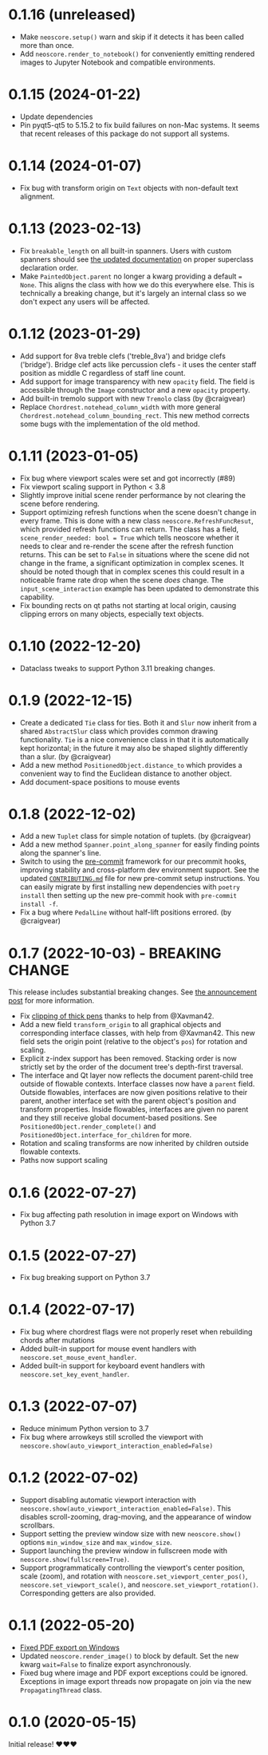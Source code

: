 # 0.1.16 (unreleased)
- Make `neoscore.setup()` warn and skip if it detects it has been called more than once.
- Add `neoscore.render_to_notebook()` for conveniently emitting rendered images to Jupyter Notebook and compatible environments.

# 0.1.15 (2024-01-22)
- Update dependencies
- Pin pyqt5-qt5 to 5.15.2 to fix build failures on non-Mac systems. It seems that recent releases of this package do not support all systems.

# 0.1.14 (2024-01-07)
- Fix bug with transform origin on `Text` objects with non-default text alignment.

# 0.1.13 (2023-02-13)
- Fix `breakable_length` on all built-in spanners. Users with custom spanners should see [the updated documentation](https://neoscore.org/api/neoscore.core.spanner.html) on proper superclass declaration order.
- Make `PaintedObject.parent` no longer a kwarg providing a default `= None`. This aligns the class with how we do this everywhere else. This is technically a breaking change, but it's largely an internal class so we don't expect any users will be affected.

# 0.1.12 (2023-01-29)
- Add support for 8va treble clefs ('treble_8va') and bridge clefs ('bridge'). Bridge clef acts like percussion clefs - it uses the center staff position as middle C regardless of staff line count.
- Add support for image transparency with new `opacity` field. The field is accessible through the `Image` constructor and a new `opacity` property.
- Add built-in tremolo support with new `Tremolo` class (by @craigvear)
- Replace `Chordrest.notehead_column_width` with more general `Chordrest.notehead_column_bounding_rect`. This new method corrects some bugs with the implementation of the old method.

# 0.1.11 (2023-01-05)

- Fix bug where viewport scales were set and got incorrectly (#89)
- Fix viewport scaling support in Python < 3.8
- Slightly improve initial scene render performance by not clearing the scene before rendering.
- Support optimizing refresh functions when the scene doesn't change in every frame. This is done with a new class `neoscore.RefreshFuncResut`, which provided refresh functions can return. The class has a field, `scene_render_needed: bool = True` which tells neoscore whether it needs to clear and re-render the scene after the refresh function returns. This can be set to `False` in situations where the scene did not change in the frame, a significant optimization in complex scenes. It should be noted though that in complex scenes this could result in a noticeable frame rate drop when the scene _does_ change. The `input_scene_interaction` example has been updated to demonstrate this capability.
- Fix bounding rects on qt paths not starting at local origin, causing clipping errors on many objects, especially text objects.

# 0.1.10 (2022-12-20)

- Dataclass tweaks to support Python 3.11 breaking changes.

# 0.1.9 (2022-12-15)

- Create a dedicated `Tie` class for ties. Both it and `Slur` now inherit from a shared `AbstractSlur` class which provides common drawing functionality. `Tie` is a nice convenience class in that it is automatically kept horizontal; in the future it may also be shaped slightly differently than a slur. (by @craigvear)
- Add a new method `PositionedObject.distance_to` which provides a convenient way to find the Euclidean distance to another object.
- Add document-space positions to mouse events

# 0.1.8 (2022-12-02)

- Add a new `Tuplet` class for simple notation of tuplets. (by @craigvear)
- Add a new method `Spanner.point_along_spanner` for easily finding points along the spanner's line.
- Switch to using the [pre-commit](https://pre-commit.com/) framework for our precommit hooks, improving stability and cross-platform dev environment support. See the updated [`CONTRIBUTING.md`](/CONTRIBUTING.md) file for new pre-commit setup instructions. You can easily migrate by first installing new dependencies with `poetry install` then setting up the new pre-commit hook with `pre-commit install -f`.
- Fix a bug where `PedalLine` without half-lift positions errored. (by @craigvear)

# 0.1.7 (2022-10-03) - BREAKING CHANGE

This release includes substantial breaking changes. See [the announcement post](https://github.com/DigiScore/neoscore/discussions/73) for more information.

- Fix [clipping of thick pens](https://github.com/DigiScore/neoscore/issues/14) thanks to help from @Xavman42.
- Add a new field `transform_origin` to all graphical objects and corresponding interface classes, with help from @Xavman42. This new field sets the origin point (relative to the object's `pos`) for rotation and scaling.
- Explicit z-index support has been removed. Stacking order is now strictly set by the order of the document tree's depth-first traversal.
- The interface and Qt layer now reflects the document parent-child tree outside of flowable contexts. Interface classes now have a `parent` field. Outside flowables, interfaces are now given positions relative to their parent, another interface set with the parent object's position and transform properties. Inside flowables, interfaces are given no parent and they still receive global document-based positions. See `PositionedObject.render_complete()` and `PositionedObject.interface_for_children` for more.
- Rotation and scaling transforms are now inherited by children outside flowable contexts.
- Paths now support scaling

# 0.1.6 (2022-07-27)
- Fix bug affecting path resolution in image export on Windows with Python 3.7

# 0.1.5 (2022-07-27)
- Fix bug breaking support on Python 3.7

# 0.1.4 (2022-07-17)
- Fix bug where chordrest flags were not properly reset when rebuilding chords after mutations
- Added built-in support for mouse event handlers with `neoscore.set_mouse_event_handler`.
- Added built-in support for keyboard event handlers with `neoscore.set_key_event_handler`.

# 0.1.3 (2022-07-07)
- Reduce minimum Python version to 3.7
- Fix bug where arrowkeys still scrolled the viewport with `neoscore.show(auto_viewport_interaction_enabled=False)`


# 0.1.2 (2022-07-02)
- Support disabling automatic viewport interaction with `neoscore.show(auto_viewport_interaction_enabled=False)`. This disables scroll-zooming, drag-moving, and the appearance of window scrollbars.
- Support setting the preview window size with new `neoscore.show()` options `min_window_size` and `max_window_size`.
- Support launching the preview window in fullscreen mode with `neoscore.show(fullscreen=True)`.
- Support programmatically controlling the viewport's center position, scale (zoom), and rotation with `neoscore.set_viewport_center_pos()`, `neoscore.set_viewport_scale()`, and `neoscore.set_viewport_rotation()`. Corresponding getters are also provided.

# 0.1.1 (2022-05-20)

- [Fixed PDF export on Windows](https://github.com/DigiScore/neoscore/issues/37)
- Updated `neoscore.render_image()` to block by default. Set the new kwarg `wait=False` to finalize export asynchronously.
- Fixed bug where image and PDF export exceptions could be ignored. Exceptions in image export threads now propagate on join via the new `PropagatingThread` class.

# 0.1.0 (2020-05-15)

Initial release! ❤️❤️❤️
